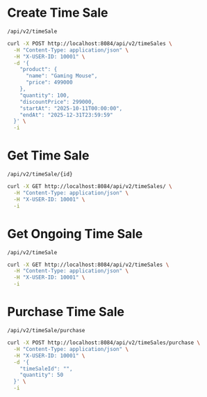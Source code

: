 # Create Time Sale

`/api/v2/timeSale`

```bash
curl -X POST http://localhost:8084/api/v2/timeSales \
  -H "Content-Type: application/json" \
  -H "X-USER-ID: 10001" \
  -d '{
    "product": {
      "name": "Gaming Mouse",
      "price": 499000
    },
    "quantity": 100,
    "discountPrice": 299000,
    "startAt": "2025-10-11T00:00:00",
    "endAt": "2025-12-31T23:59:59"
  }' \
  -i
```

# Get Time Sale

`/api/v2/timeSale/{id}`

```bash
curl -X GET http://localhost:8084/api/v2/timeSales/ \
  -H "Content-Type: application/json" \
  -H "X-USER-ID: 10001" \
  -i
```

# Get Ongoing Time Sale

`/api/v2/timeSale`

```bash
curl -X GET http://localhost:8084/api/v2/timeSales \
  -H "Content-Type: application/json" \
  -H "X-USER-ID: 10001" \
  -i
```

# Purchase Time Sale

`/api/v2/timeSale/purchase`

```bash
curl -X POST http://localhost:8084/api/v2/timeSales/purchase \
  -H "Content-Type: application/json" \
  -H "X-USER-ID: 10001" \
  -d '{
    "timeSaleId": "",
    "quantity": 50
  }' \
  -i
```
